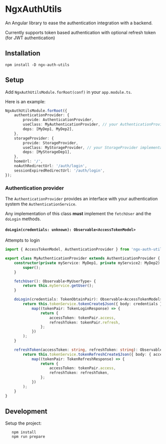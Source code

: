 # NgxAuthUtils

An Angular library to ease the authentication integration with a backend.

Currently supports token based authentication with optional refresh token (for JWT authentication)

## Installation

```shell
npm install -D ngx-auth-utils
```

## Setup

Add `NgxAuthUtilsModule.forRoot(conf)` in your `app.module.ts`.

Here is an example:

```typescript
NgxAuthUtilsModule.forRoot({
    authenticationProvider: {
        provide: AuthenticationProvider,
        useClass: MyAuthenticationProvider, // your AuthenticationProvider implementation
        deps: [MyDep1, MyDep2],
    },
    storageProvider: {
        provide: StorageProvider,
        useClass: MyStorageProvider, // your StorageProvider implementation
        deps: [MyStorageDep1],
    },
    homeUrl: '/',
    noAuthRedirectUrl: '/auth/login',
    sessionExpiredRedirectUrl: '/auth/login',
});
```

### Authentication provider

The `AuthenticationProvider` provides an interface with your authentication system the `AuthenticationService`.

Any implementation of this class **must** implement the `fetchUser` and the `doLogin` methods.

#### `doLogin(credentials: unknown): Observable<AccessTokenModel>`

Attempts to login

```typescript
import { AccessTokenModel, AuthenticationProvider } from 'ngx-auth-utils';

export class MyAuthenticationProvider extends AuthenticationProvider {
    constructor(private myService: MyDep1, private myService2: MyDep2) {
        super();
    }

    fetchUser(): Observable<MyUserType> {
        return this.myService.getUser();
    }

    doLogin(credentials: TokenObtainPair): Observable<AccessTokenModel> {
        return this.tokenService.tokenCreate$Json({ body: credentials }).pipe(
            map((tokenPair: TokenLoginResponse) => {
                return {
                    accessToken: tokenPair.access,
                    refreshToken: tokenPair.refresh,
                };
            })
        );
    }

    refreshToken(accessToken: string, refreshToken: string): Observable<AccessTokenModel> {
        return this.tokenService.tokenRefreshCreate$Json({ body: { access: accessToken, refresh: refreshToken } }).pipe(
            map((tokenPair: TokenRefreshResponse) => {
                return {
                    accessToken: tokenPair.access,
                    refreshToken: refreshToken,
                };
            })
        );
    }
}
```

## Development

Setup the project:

```shell
   npm install
   npm run prepare
```
